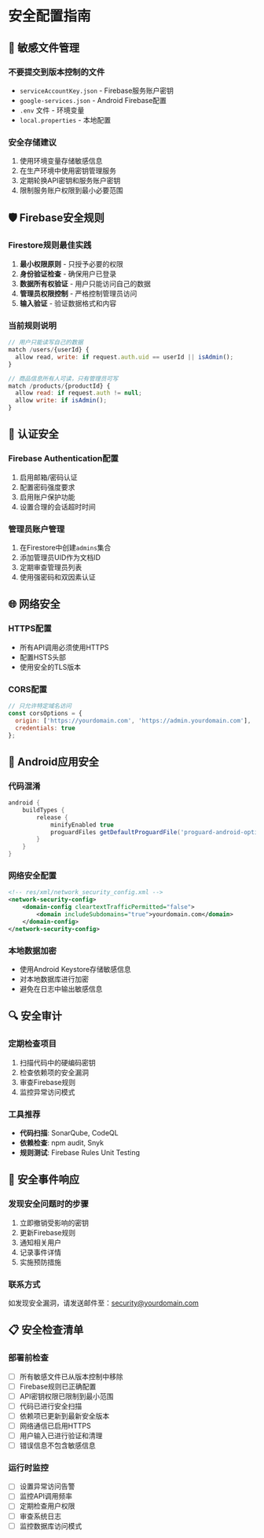 # 安全配置指南

## 🔐 敏感文件管理

### 不要提交到版本控制的文件
- `serviceAccountKey.json` - Firebase服务账户密钥
- `google-services.json` - Android Firebase配置
- `.env` 文件 - 环境变量
- `local.properties` - 本地配置

### 安全存储建议
1. 使用环境变量存储敏感信息
2. 在生产环境中使用密钥管理服务
3. 定期轮换API密钥和服务账户密钥
4. 限制服务账户权限到最小必要范围

## 🛡️ Firebase安全规则

### Firestore规则最佳实践
1. **最小权限原则** - 只授予必要的权限
2. **身份验证检查** - 确保用户已登录
3. **数据所有权验证** - 用户只能访问自己的数据
4. **管理员权限控制** - 严格控制管理员访问
5. **输入验证** - 验证数据格式和内容

### 当前规则说明
```javascript
// 用户只能读写自己的数据
match /users/{userId} {
  allow read, write: if request.auth.uid == userId || isAdmin();
}

// 商品信息所有人可读，只有管理员可写
match /products/{productId} {
  allow read: if request.auth != null;
  allow write: if isAdmin();
}
```

## 🔑 认证安全

### Firebase Authentication配置
1. 启用邮箱/密码认证
2. 配置密码强度要求
3. 启用账户保护功能
4. 设置合理的会话超时时间

### 管理员账户管理
1. 在Firestore中创建`admins`集合
2. 添加管理员UID作为文档ID
3. 定期审查管理员列表
4. 使用强密码和双因素认证

## 🌐 网络安全

### HTTPS配置
- 所有API调用必须使用HTTPS
- 配置HSTS头部
- 使用安全的TLS版本

### CORS配置
```javascript
// 只允许特定域名访问
const corsOptions = {
  origin: ['https://yourdomain.com', 'https://admin.yourdomain.com'],
  credentials: true
};
```

## 📱 Android应用安全

### 代码混淆
```gradle
android {
    buildTypes {
        release {
            minifyEnabled true
            proguardFiles getDefaultProguardFile('proguard-android-optimize.txt'), 'proguard-rules.pro'
        }
    }
}
```

### 网络安全配置
```xml
<!-- res/xml/network_security_config.xml -->
<network-security-config>
    <domain-config cleartextTrafficPermitted="false">
        <domain includeSubdomains="true">yourdomain.com</domain>
    </domain-config>
</network-security-config>
```

### 本地数据加密
- 使用Android Keystore存储敏感信息
- 对本地数据库进行加密
- 避免在日志中输出敏感信息

## 🔍 安全审计

### 定期检查项目
1. 扫描代码中的硬编码密钥
2. 检查依赖项的安全漏洞
3. 审查Firebase规则
4. 监控异常访问模式

### 工具推荐
- **代码扫描**: SonarQube, CodeQL
- **依赖检查**: npm audit, Snyk
- **规则测试**: Firebase Rules Unit Testing

## 🚨 安全事件响应

### 发现安全问题时的步骤
1. 立即撤销受影响的密钥
2. 更新Firebase规则
3. 通知相关用户
4. 记录事件详情
5. 实施预防措施

### 联系方式
如发现安全漏洞，请发送邮件至：security@yourdomain.com

## 📋 安全检查清单

### 部署前检查
- [ ] 所有敏感文件已从版本控制中移除
- [ ] Firebase规则已正确配置
- [ ] API密钥权限已限制到最小范围
- [ ] 代码已进行安全扫描
- [ ] 依赖项已更新到最新安全版本
- [ ] 网络通信已启用HTTPS
- [ ] 用户输入已进行验证和清理
- [ ] 错误信息不包含敏感信息

### 运行时监控
- [ ] 设置异常访问告警
- [ ] 监控API调用频率
- [ ] 定期检查用户权限
- [ ] 审查系统日志
- [ ] 监控数据库访问模式
